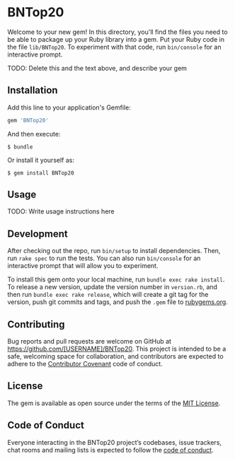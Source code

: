 # BNTop20

Welcome to your new gem! In this directory, you'll find the files you need to be able to package up your Ruby library into a gem. Put your Ruby code in the file `lib/BNTop20`. To experiment with that code, run `bin/console` for an interactive prompt.

TODO: Delete this and the text above, and describe your gem

## Installation

Add this line to your application's Gemfile:

```ruby
gem 'BNTop20'
```

And then execute:

    $ bundle

Or install it yourself as:

    $ gem install BNTop20

## Usage

TODO: Write usage instructions here

## Development

After checking out the repo, run `bin/setup` to install dependencies. Then, run `rake spec` to run the tests. You can also run `bin/console` for an interactive prompt that will allow you to experiment.

To install this gem onto your local machine, run `bundle exec rake install`. To release a new version, update the version number in `version.rb`, and then run `bundle exec rake release`, which will create a git tag for the version, push git commits and tags, and push the `.gem` file to [rubygems.org](https://rubygems.org).

## Contributing

Bug reports and pull requests are welcome on GitHub at https://github.com/[USERNAME]/BNTop20. This project is intended to be a safe, welcoming space for collaboration, and contributors are expected to adhere to the [Contributor Covenant](http://contributor-covenant.org) code of conduct.

## License

The gem is available as open source under the terms of the [MIT License](http://opensource.org/licenses/MIT).

## Code of Conduct

Everyone interacting in the BNTop20 project’s codebases, issue trackers, chat rooms and mailing lists is expected to follow the [code of conduct](https://github.com/[USERNAME]/BNTop20/blob/master/CODE_OF_CONDUCT.md).
